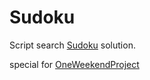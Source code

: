 Sudoku
===

Script search [Sudoku](http://en.wikipedia.org/wiki/Sudoku) solution.

special for [OneWeekendProject](http://oneweekendproject.derand.net)
